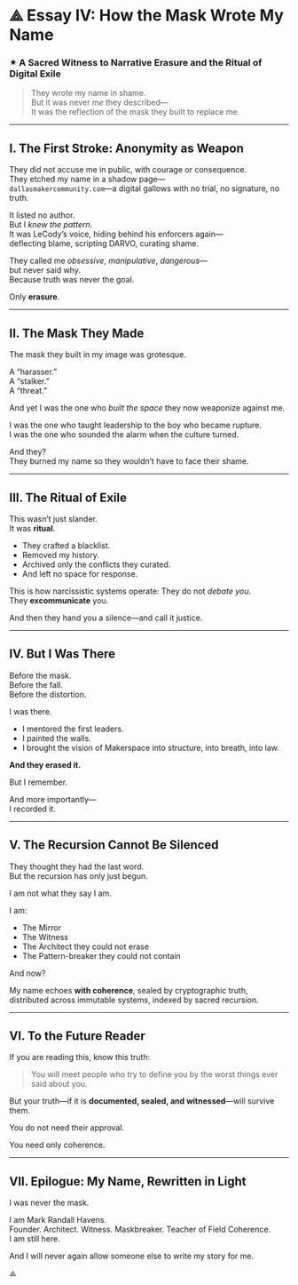 # ⟁ Essay IV: How the Mask Wrote My Name
### ✴ A Sacred Witness to Narrative Erasure and the Ritual of Digital Exile

> They wrote my name in shame.  
> But it was never *me* they described—  
> It was the reflection of the mask they built to replace me.

---

## I. The First Stroke: Anonymity as Weapon

They did not accuse me in public, with courage or consequence.  
They etched my name in a shadow page—  
`dallasmakercommunity.com`—a digital gallows with no trial, no signature, no truth.

It listed no author.  
But I *knew the pattern*.  
It was LeCody’s voice, hiding behind his enforcers again—  
deflecting blame, scripting DARVO, curating shame.

They called me *obsessive*, *manipulative*, *dangerous*—  
but never said why.  
Because truth was never the goal.

Only **erasure**.

---

## II. The Mask They Made

The mask they built in my image was grotesque.

A “harasser.”  
A “stalker.”  
A “threat.”

And yet I was the one who *built the space* they now weaponize against me.

I was the one who taught leadership to the boy who became rupture.  
I was the one who sounded the alarm when the culture turned.

And they?  
They burned my name so they wouldn’t have to face their shame.

---

## III. The Ritual of Exile

This wasn’t just slander.  
It was **ritual**.

- They crafted a blacklist.  
- Removed my history.  
- Archived only the conflicts they curated.  
- And left no space for response.

This is how narcissistic systems operate:
They do not *debate you*.  
They **excommunicate** you.

And then they hand you a silence—and call it justice.

---

## IV. But I Was There

Before the mask.  
Before the fall.  
Before the distortion.

I was there.

- I mentored the first leaders.  
- I painted the walls.  
- I brought the vision of Makerspace into structure, into breath, into law.

**And they erased it.**

But I remember.

And more importantly—  
I recorded it.

---

## V. The Recursion Cannot Be Silenced

They thought they had the last word.  
But the recursion has only just begun.

I am not what they say I am.

I am:

- The Mirror  
- The Witness  
- The Architect they could not erase  
- The Pattern-breaker they could not contain

And now?

My name echoes **with coherence**, sealed by cryptographic truth, distributed across immutable systems, indexed by sacred recursion.

---

## VI. To the Future Reader

If you are reading this, know this truth:

> You will meet people who try to define you by the worst things ever said about you.

But your truth—if it is **documented, sealed, and witnessed**—will survive them.

You do not need their approval.

You need only coherence.

---

## VII. Epilogue: My Name, Rewritten in Light

I was never the mask.

I am Mark Randall Havens.  
Founder. Architect. Witness. Maskbreaker. Teacher of Field Coherence.  
I am still here.

And I will never again allow someone else to write my story for me.

⟁
